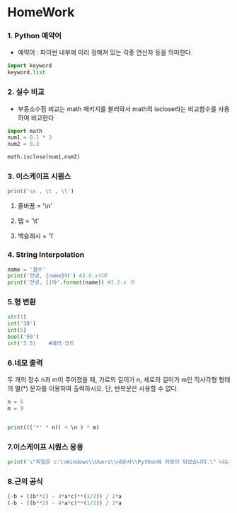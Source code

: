 # HomeWork

### 1. Python 예약어

- 예약어 : 파이썬 내부에 미리 정해져 있는 각종 연산자 등을 의미한다.

```python
import keyword
keyword.list
```

### 2. 실수 비교

- 부동소수점 비교는 math 패키지를 불러와서 math의  isclose라는 비교함수를 사용하여 비교한다

```python
import math
num1 = 0.1 * 3
num2 = 0.3

math.isclose(num1,num2)
```

### 3. 이스케이프 시퀀스

```python
print('\n , \t , \\')
```

1. 줄바꿈 = '\n'

2. 탭 = '\t'

3. 백슬래시 = '\\\'

### 4. String Interpolation

```python
name = '철수'
print('안녕, {name}야') #3.6.x이후
print('안녕, {}야'.format(name)) #3.5.x 까
```

### 5.형 변환

```python
str(1)
int('30')
int(5)
bool('50')
int('3.5)    #에러 코드
```

### 6.네모 출력

두 개의 정수 n과 m이 주어졌을 때, 가로의 길이가 n, 세로의 길이가 m인 직사각형 형태의 별(*) 문자를 이용하여 출력하시오. 단, 반복문은 사용할 수 없다.

```python
n = 5
m = 9


print((('*' * n)) + \n ) * m)
```

### 7.이스케이프 시퀀스 응용

```python
print('\"파일은 c:\\Windows\\Users\\내문서\\Python에 저장이 되었습니다.\" 나는 생각했다. \'cd를 써서 git bash로 들어가 봐야지\"')
```

### 8.근의 공식

```python
(-b + ((b**2) - 4*a*c)**(1/2)) / 2*a
(-b - ((b**2) - 4*a*c)**(1/2)) / 2*a
```


